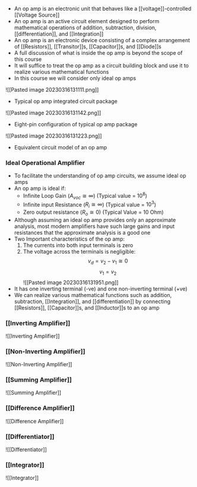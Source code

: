 - An op amp is an electronic unit that behaves like a [[voltage]]-controlled [[Voltage Source]]
- An op amp is an active circuit element designed to perform mathematical operations of addition, subtraction, division, [[differentiation]], and [[Integration]]
- An op amp is an electronic device consisting of a complex arrangement of [[Resistors]], [[Transitor]]s, [[Capacitor]]s, and [[Diode]]s
- A full discussion of what is inside the op amp is beyond the scope of this course
- It will suffice to treat the op amp as a circuit building block and use it to realize various mathematical functions
- In this course we will consider only ideal op amps

![[Pasted image 20230316131111.png]]
- Typical op amp integrated circuit package

![[Pasted image 20230316131142.png]]
- Eight-pin configuration of typical op amp package

![[Pasted image 20230316131223.png]]
- Equivalent circuit model of an op amp

### Ideal Operational Amplifier
- To facilitate the understanding of op amp circuits, we assume ideal op amps
- An op amp is ideal if:
	- Infinite Loop Gain ($A_{voc} \cong \infty$) (Typical value = $10^8$)
	- Infinite input Resistance ($R_i \cong \infty$) (Typical value = $10^3$)
	- Zero output resistance ($R_o\cong 0$) (Typical Value = 10 Ohm)
- Although assuming an ideal op amp provides only an approximate analysis, most modern amplifiers have such large gains and input resistances that the approximate analysis is a good one
- Two Important characteristics of the op amp:
	1. The currents into both input terminals is zero
	2. The voltage across the terminals is negligible:
$$ v_d = v_2 - v_1 \cong 0 $$
$$ v_1 = v_2 $$
![[Pasted image 20230316131951.png]]
- It has one inverting terminal (-ve) and one non-inverting terminal (+ve)
- We can realize various mathematical functions such as addition, subtraction, [[Integration]], and [[differentiation]] by connecting [[Resistors]], [[Capacitor]]s, and [[Inductor]]s to an op amp

### [[Inverting Amplifier]]
![[Inverting Amplifier]]

### [[Non-Inverting Amplifier]]
![[Non-Inverting Amplifier]]

### [[Summing Amplifier]]
![[Summing Amplifier]]

### [[Difference Amplifier]]
![[Difference Amplifier]]

### [[Differentiator]]
![[Differentiator]]

### [[Integrator]]
![[Integrator]]

